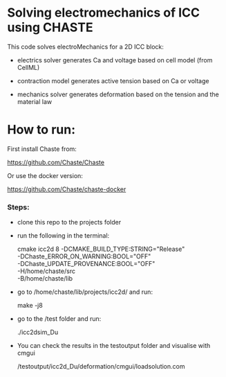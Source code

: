 # Solving electromechanics of ICC using CHASTE

This code solves electroMechanics for a 2D ICC block:

- electrics solver generates Ca and voltage based on cell model (from CellML)

- contraction model generates active tension based on Ca or voltage

- mechanics solver generates deformation based on the tension and the material law

# How to run:

First install Chaste from:

https://github.com/Chaste/Chaste

Or use the docker version:

https://github.com/Chaste/chaste-docker

### Steps:

- clone this repo to the projects folder

- run the following in the terminal:

  cmake icc2d 8 -DCMAKE_BUILD_TYPE:STRING="Release"\
          -DChaste_ERROR_ON_WARNING:BOOL="OFF" \
          -DChaste_UPDATE_PROVENANCE:BOOL="OFF" \
          -H/home/chaste/src \
          -B/home/chaste/lib
          
- go to /home/chaste/lib/projects/icc2d/ and run:

  make -j8

- go to the /test folder and run:

  ./icc2dsim_Du 

- You can check the results in the testoutput folder and visualise with cmgui
  
  /testoutput/icc2d_Du/deformation/cmgui/loadsolution.com
